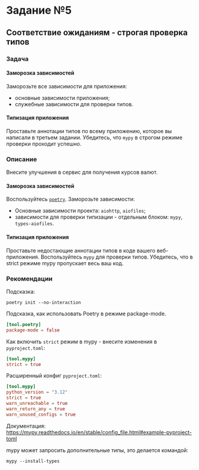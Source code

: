 # Задание №5

## Соответствие ожиданиям - строгая проверка типов

### Задача

#### Заморозка зависимостей

Заморозьте все зависимости для приложения:

- основные зависимости приложения;
- служебные зависимости для проверки типов.

#### Типизация приложения

Проставьте аннотации типов по всему приложению, которое вы написали в третьем задании.
Убедитесь, что `mypy` в строгом режиме проверки проходит успешно.

### Описание

Внесите улучшения в сервис для получения курсов валют.

#### Заморозка зависимостей

Воспользуйтесь [`poetry`](https://python-poetry.org/). Заморозьте зависимости:

- Основные зависимости проекта: `aiohttp`, `aiofiles`;
- зависимости для проверки типизации - отдельным блоком: `mypy`, `types-aiofiles`.

#### Типизация приложения

Проставьте недостающие аннотации типов в коде вашего веб-приложения.
Воспользуйтесь `mypy` для проверки типов.
Убедитесь, что в strict режиме mypy пропускает весь ваш код.

### Рекомендации

Подсказка:

```shell
poetry init --no-interaction
```

Подсказка, как использовать Poetry в режиме package-mode.

```toml
[tool.poetry]
package-mode = false
```

Как включить `strict` режим в mypy - внесите изменения в `pyproject.toml`:

```toml
[tool.mypy]
strict = true
```

Расширенный конфиг `pyproject.toml`:

```toml
[tool.mypy]
python_version = "3.12"
strict = true
warn_unreachable = true
warn_return_any = true
warn_unused_configs = true
```

Документация:
https://mypy.readthedocs.io/en/stable/config_file.html#example-pyproject-toml

mypy может запросить дополнительные типы, это делается командой:

```shell
mypy --install-types
```
